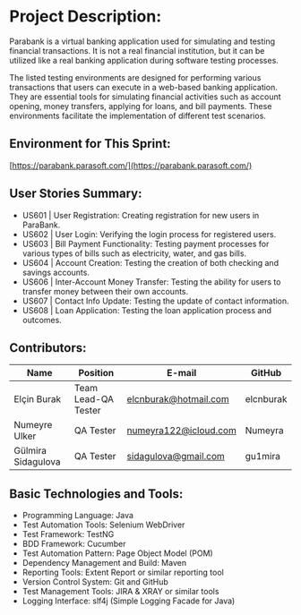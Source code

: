 # Project Description:

Parabank is a virtual banking application used for simulating and testing financial transactions. It is not a real financial institution, but it can be utilized like a real banking application during software testing processes.

The listed testing environments are designed for performing various transactions that users can execute in a web-based banking application. They are essential tools for simulating financial activities such as account opening, money transfers, applying for loans, and bill payments. These environments facilitate the implementation of different test scenarios.

## Environment for This Sprint:

[https://parabank.parasoft.com/](https://parabank.parasoft.com/)

## User Stories Summary:

- US601 | User Registration: Creating registration for new users in ParaBank.
- US602 | User Login: Verifying the login process for registered users.
- US603 | Bill Payment Functionality: Testing payment processes for various types of bills such as electricity, water, and gas bills.
- US604 | Account Creation: Testing the creation of both checking and savings accounts.
- US606 | Inter-Account Money Transfer: Testing the ability for users to transfer money between their own accounts.
- US607 | Contact Info Update: Testing the update of contact information.
- US608 | Loan Application: Testing the loan application process and outcomes.

## Contributors:

| Name               | Position            | E-mail                         | GitHub   |
|--------------------|---------------------|--------------------------------|----------|
| Elçin Burak        | Team Lead-QA Tester | elcnburak@hotmail.com         | elcnburak|
| Numeyre Ulker      | QA Tester           | numeyra122@icloud.com          | Numeyra  |
| Gülmira Sidagulova | QA Tester           | sidagulova@gmail.com           | gu1mira  |

## Basic Technologies and Tools:

- Programming Language: Java
- Test Automation Tools: Selenium WebDriver
- Test Framework: TestNG
- BDD Framework: Cucumber
- Test Automation Pattern: Page Object Model (POM)
- Dependency Management and Build: Maven
- Reporting Tools: Extent Report or similar reporting tool
- Version Control System: Git and GitHub
- Test Management Tools: JIRA & XRAY or similar tools
- Logging Interface: slf4j (Simple Logging Facade for Java)

